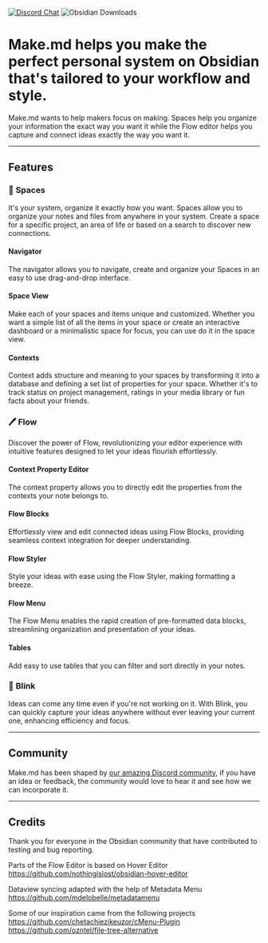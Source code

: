 [![Discord Chat](https://img.shields.io/discord/799706244264362024?color=748AD9&label=discord%20chat)](https://make.md/community) ![Obsidian Downloads](https://img.shields.io/badge/dynamic/json?logo=obsidian&color=%23483699&label=downloads&query=%24%5B%22make-md%22%5D.downloads&url=https%3A%2F%2Fraw.githubusercontent.com%2Fobsidianmd%2Fobsidian-releases%2Fmaster%2Fcommunity-plugin-stats.json)

# Make.md helps you make the perfect personal system on Obsidian that's tailored to your workflow and style.

Make.md wants to help makers focus on making. Spaces help you organize your information the exact way you want it while the Flow editor helps you capture and connect ideas exactly the way you want it.

---

## Features

### 🍱 **Spaces**

It's your system, organize it exactly how you want. Spaces allow you to organize your notes and files from anywhere in your system. Create a space for a specific project, an area of life or based on a search to discover new connections.

#### Navigator

The navigator allows you to navigate, create and organize your Spaces in an easy to use drag-and-drop interface.

#### Space View

Make each of your spaces and items unique and customized. Whether you want a simple list of all the items in your space or create an interactive dashboard or a minimalistic space for focus, you can use do it in the space view.

#### Contexts

Context adds structure and meaning to your spaces by transforming it into a database and defining a set list of properties for your space. Whether it's to track status on project management, ratings in your media library or fun facts about your friends.

### 🖊️ **Flow**

Discover the power of Flow, revolutionizing your editor experience with intuitive features designed to let your ideas flourish effortlessly.

#### Context Property Editor

The context property allows you to directly edit the properties from the contexts your note belongs to.

#### Flow Blocks

Effortlessly view and edit connected ideas using Flow Blocks, providing seamless context integration for deeper understanding.

#### Flow Styler

Style your ideas with ease using the Flow Styler, making formatting a breeze.

#### Flow Menu

The Flow Menu enables the rapid creation of pre-formatted data blocks, streamlining organization and presentation of your ideas.

#### Tables

Add easy to use tables that you can filter and sort directly in your notes.

### 🤩 **Blink**

Ideas can come any time even if you're not working on it. With Blink, you can quickly capture your ideas anywhere without ever leaving your current one, enhancing efficiency and focus.

---

## Community

Make.md has been shaped by [our amazing Discord community](https://make.md/community), if you have an idea or feedback, the community would love to hear it and see how we can incorporate it.

---

## Credits

Thank you for everyone in the Obsidian community that have contributed to testing and bug reporting.

Parts of the Flow Editor is based on Hover Editor
https://github.com/nothingislost/obsidian-hover-editor

Dataview syncing adapted with the help of Metadata Menu
https://github.com/mdelobelle/metadatamenu

Some of our inspiration came from the following projects
https://github.com/chetachiezikeuzor/cMenu-Plugin
https://github.com/ozntel/file-tree-alternative
